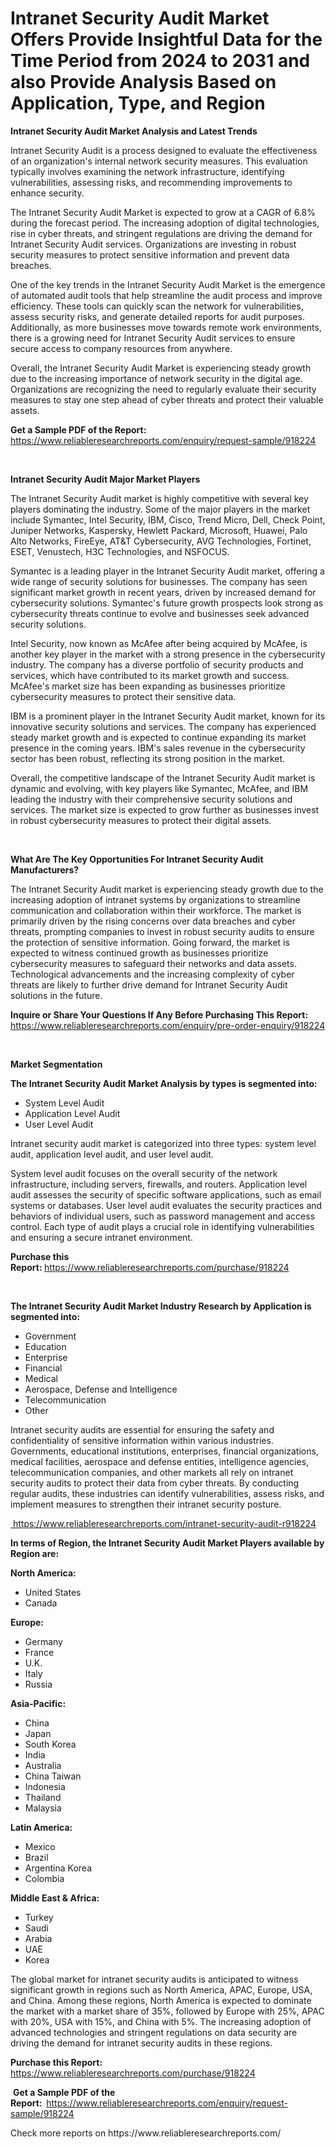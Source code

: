 <p><h1>Intranet Security Audit Market Offers Provide Insightful Data for the Time Period from 2024 to 2031 and also Provide Analysis Based on Application, Type, and Region</h1></p><p><strong>Intranet Security Audit Market Analysis and Latest Trends</strong></p>
<p><p>Intranet Security Audit is a process designed to evaluate the effectiveness of an organization's internal network security measures. This evaluation typically involves examining the network infrastructure, identifying vulnerabilities, assessing risks, and recommending improvements to enhance security.</p><p>The Intranet Security Audit Market is expected to grow at a CAGR of 6.8% during the forecast period. The increasing adoption of digital technologies, rise in cyber threats, and stringent regulations are driving the demand for Intranet Security Audit services. Organizations are investing in robust security measures to protect sensitive information and prevent data breaches.</p><p>One of the key trends in the Intranet Security Audit Market is the emergence of automated audit tools that help streamline the audit process and improve efficiency. These tools can quickly scan the network for vulnerabilities, assess security risks, and generate detailed reports for audit purposes. Additionally, as more businesses move towards remote work environments, there is a growing need for Intranet Security Audit services to ensure secure access to company resources from anywhere.</p><p>Overall, the Intranet Security Audit Market is experiencing steady growth due to the increasing importance of network security in the digital age. Organizations are recognizing the need to regularly evaluate their security measures to stay one step ahead of cyber threats and protect their valuable assets.</p></p>
<p><strong>Get a Sample PDF of the Report:&nbsp;</strong> <a href="https://www.reliableresearchreports.com/enquiry/request-sample/918224">https://www.reliableresearchreports.com/enquiry/request-sample/918224</a></p>
<p>&nbsp;</p>
<p><strong>Intranet Security Audit Major Market Players</strong></p>
<p><p>The Intranet Security Audit market is highly competitive with several key players dominating the industry. Some of the major players in the market include Symantec, Intel Security, IBM, Cisco, Trend Micro, Dell, Check Point, Juniper Networks, Kaspersky, Hewlett Packard, Microsoft, Huawei, Palo Alto Networks, FireEye, AT&T Cybersecurity, AVG Technologies, Fortinet, ESET, Venustech, H3C Technologies, and NSFOCUS.</p><p>Symantec is a leading player in the Intranet Security Audit market, offering a wide range of security solutions for businesses. The company has seen significant market growth in recent years, driven by increased demand for cybersecurity solutions. Symantec's future growth prospects look strong as cybersecurity threats continue to evolve and businesses seek advanced security solutions.</p><p>Intel Security, now known as McAfee after being acquired by McAfee, is another key player in the market with a strong presence in the cybersecurity industry. The company has a diverse portfolio of security products and services, which have contributed to its market growth and success. McAfee's market size has been expanding as businesses prioritize cybersecurity measures to protect their sensitive data.</p><p>IBM is a prominent player in the Intranet Security Audit market, known for its innovative security solutions and services. The company has experienced steady market growth and is expected to continue expanding its market presence in the coming years. IBM's sales revenue in the cybersecurity sector has been robust, reflecting its strong position in the market.</p><p>Overall, the competitive landscape of the Intranet Security Audit market is dynamic and evolving, with key players like Symantec, McAfee, and IBM leading the industry with their comprehensive security solutions and services. The market size is expected to grow further as businesses invest in robust cybersecurity measures to protect their digital assets.</p></p>
<p>&nbsp;</p>
<p><strong>What Are The Key Opportunities For Intranet Security Audit Manufacturers?</strong></p>
<p><p>The Intranet Security Audit market is experiencing steady growth due to the increasing adoption of intranet systems by organizations to streamline communication and collaboration within their workforce. The market is primarily driven by the rising concerns over data breaches and cyber threats, prompting companies to invest in robust security audits to ensure the protection of sensitive information. Going forward, the market is expected to witness continued growth as businesses prioritize cybersecurity measures to safeguard their networks and data assets. Technological advancements and the increasing complexity of cyber threats are likely to further drive demand for Intranet Security Audit solutions in the future.</p></p>
<p><strong>Inquire or Share Your Questions If Any Before Purchasing This Report:</strong> <a href="https://www.reliableresearchreports.com/enquiry/pre-order-enquiry/918224">https://www.reliableresearchreports.com/enquiry/pre-order-enquiry/918224</a></p>
<p>&nbsp;</p>
<p><strong>Market Segmentation</strong></p>
<p><strong>The Intranet Security Audit Market Analysis by types is segmented into:</strong></p>
<p><ul><li>System Level Audit</li><li>Application Level Audit</li><li>User Level Audit</li></ul></p>
<p><p>Intranet security audit market is categorized into three types: system level audit, application level audit, and user level audit. </p><p>System level audit focuses on the overall security of the network infrastructure, including servers, firewalls, and routers. Application level audit assesses the security of specific software applications, such as email systems or databases. User level audit evaluates the security practices and behaviors of individual users, such as password management and access control. Each type of audit plays a crucial role in identifying vulnerabilities and ensuring a secure intranet environment.</p></p>
<p><strong>Purchase this Report:&nbsp;</strong><a href="https://www.reliableresearchreports.com/purchase/918224">https://www.reliableresearchreports.com/purchase/918224</a></p>
<p>&nbsp;</p>
<p><strong>The Intranet Security Audit Market Industry Research by Application is segmented into:</strong></p>
<p><ul><li>Government</li><li>Education</li><li>Enterprise</li><li>Financial</li><li>Medical</li><li>Aerospace, Defense and Intelligence</li><li>Telecommunication</li><li>Other</li></ul></p>
<p><p>Intranet security audits are essential for ensuring the safety and confidentiality of sensitive information within various industries. Governments, educational institutions, enterprises, financial organizations, medical facilities, aerospace and defense entities, intelligence agencies, telecommunication companies, and other markets all rely on intranet security audits to protect their data from cyber threats. By conducting regular audits, these industries can identify vulnerabilities, assess risks, and implement measures to strengthen their intranet security posture.</p></p>
<p><a href="https://www.reliableresearchreports.com/intranet-security-audit-r918224">&nbsp;https://www.reliableresearchreports.com/intranet-security-audit-r918224</a></p>
<p><strong>In terms of Region, the Intranet Security Audit Market Players available by Region are:</strong></p>
<p>
    <p> <strong> North America: </strong>
        <ul>
            <li>United States</li>
            <li>Canada</li>
        </ul>
        </p> 
    <p> <strong> Europe: </strong>
        <ul>
            <li>Germany</li>
            <li>France</li>
            <li>U.K.</li>
            <li>Italy</li>
            <li>Russia</li>
        </ul>
        </p> 
    <p> <strong> Asia-Pacific: </strong>
        <ul>
            <li>China</li>
            <li>Japan</li>
            <li>South Korea</li>
            <li>India</li>
            <li>Australia</li>
            <li>China Taiwan</li>
            <li>Indonesia</li>
            <li>Thailand</li>
            <li>Malaysia</li>
        </ul>
        </p> 
    <p> <strong> Latin America: </strong>
        <ul>
            <li>Mexico</li>
            <li>Brazil</li>
            <li>Argentina Korea</li>
            <li>Colombia</li>
        </ul>
        </p> 
    <p> <strong> Middle East & Africa: </strong>
        <ul>
            <li>Turkey</li>
            <li>Saudi</li>
            <li>Arabia</li>
            <li>UAE</li>
            <li>Korea</li>
        </ul>
    </p>
    </p>
<p><p>The global market for intranet security audits is anticipated to witness significant growth in regions such as North America, APAC, Europe, USA, and China. Among these regions, North America is expected to dominate the market with a market share of 35%, followed by Europe with 25%, APAC with 20%, USA with 15%, and China with 5%. The increasing adoption of advanced technologies and stringent regulations on data security are driving the demand for intranet security audits in these regions.</p></p>
<p><strong>Purchase this Report: </strong><a href="https://www.reliableresearchreports.com/purchase/918224">https://www.reliableresearchreports.com/purchase/918224</a></p>
<p>&nbsp;<strong>Get a Sample PDF of the Report:&nbsp;&nbsp;</strong><a href="https://www.reliableresearchreports.com/enquiry/request-sample/918224">https://www.reliableresearchreports.com/enquiry/request-sample/918224</a></p>
<p><strong></strong></p>
<p>Check more reports on https://www.reliableresearchreports.com/</p>
